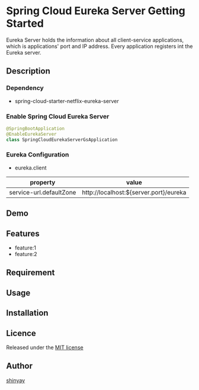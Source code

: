 # Spring Cloud Eureka Server Getting Started

Eureka Server holds the information about all client-service applications, which is applications' port and IP address. Every application registers int the Eureka server.

## Description
### Dependency
- spring-cloud-starter-netflix-eureka-server

### Enable Spring Cloud Eureka Server
```kotlin
@SpringBootApplication
@EnableEurekaServer
class SpringCloudEurekaServerGsApplication
```

### Eureka Configuration

- eureka.client

|property|value|
|--------|-----|
|service-url.defaultZone|http://localhost:${server.port}/eureka|

## Demo

## Features

- feature:1
- feature:2

## Requirement

## Usage

## Installation

## Licence

Released under the [MIT license](https://gist.githubusercontent.com/shinyay/56e54ee4c0e22db8211e05e70a63247e/raw/34c6fdd50d54aa8e23560c296424aeb61599aa71/LICENSE)

## Author

[shinyay](https://github.com/shinyay)
